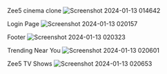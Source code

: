 Zee5 cinema clone
![Screenshot 2024-01-13 014642](https://github.com/azadraza007/zee5Cinema/assets/136258093/50beea7b-dca3-4356-ae49-0ec502ed097c)

Login Page
![Screenshot 2024-01-13 020157](https://github.com/azadraza007/zee5Cinema/assets/136258093/6f3c5363-6239-4b15-a3e1-6d3c2ec199c6)

Footer
![Screenshot 2024-01-13 020323](https://github.com/azadraza007/zee5Cinema/assets/136258093/cdaeb4d9-e80f-46ee-8ece-a08dae9daf99)

Trending Near You
![Screenshot 2024-01-13 020601](https://github.com/azadraza007/zee5Cinema/assets/136258093/cc0d6ee8-5b06-4253-98ff-413edf9e0dc3)

Zee5 TV Shows
![Screenshot 2024-01-13 020653](https://github.com/azadraza007/zee5Cinema/assets/136258093/8987fd0a-f977-41e4-8cc4-9d3169e62377)
